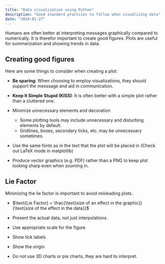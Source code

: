 ```yaml
---
title: "Data visualization using Python"
description: "Good standard practices to follow when visualizing data"
date: "2024-01-27"
---
```


Humans are often better at interpreting messages graphically compared to numerically. It is therefor important to create good figures. Plots are useful for summarization and showing trends in data.

## Creating good figures

Here are some things to consider when creating a plot:

- **Be sparing**: When choosing to employ visualizations, they should support the messsage and aid in communication.

- **Keep It Simple Stupid (KISS)**: It is often better with a simple plot rather than a cluttered one.

- Minimize unnecessary elements and decoration

  - Some plotting tools may include unnecessary and disturbing elements by default.
  - Gridlines, boxes, secondary ticks, etc. may be unnecessary sometimes.

- Use the same fonts as in the text that the plot will be placed in (Check out LaTeX mode in matplotlib)

- Produce vector graphics (e.g. PDF) rather than a PNG to keep plot looking sharp even when zooming in.

## Lie Factor

Minimizing the lie factor is important to avoid misleading plots.

- $\text{Lie Factor} = \frac{\text{size of an effect in the graphic}}{\text{size of the effect in the data}}$
- Present the actual data, not just interpolations.
- Use appropriate scale for the figure
- Show tick labels
- Show the origin

- Do not use 3D charts or pie charts, they are hard to interpret.
